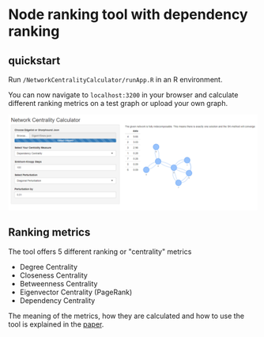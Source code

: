# Node ranking tool with dependency ranking

## quickstart

Run `/NetworkCentralityCalculator/runApp.R` in an R environment.

You can now navigate to `localhost:3200` in your browser and calculate different ranking metrics on a test graph or upload your own graph.

![Example of dependency centrality](/latexGraph/images/figures/calculatorDependencyExample.PNG)

## Ranking metrics

The tool offers 5 different ranking or "centrality" metrics 
* Degree Centrality
* Closeness Centrality
* Betweenness Centrality
* Eigenvector Centrality (PageRank)
* Dependency Centrality 

The meaning of the metrics, how they are calculated and how to use the tool is explained in the [paper](node_rankings_explained.pdf).




